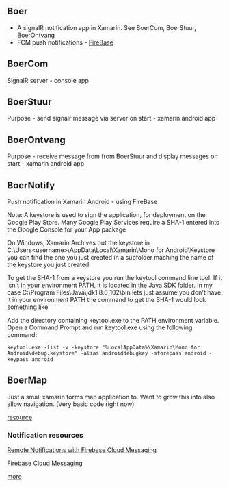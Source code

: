 ## Boer
- A signalR notification app in Xamarin. See BoerCom, BoerStuur, BoerOntvang
- FCM push notifications - [FireBase](https://console.firebase.google.com) 

## BoerCom
SignalR server - console app

## BoerStuur
Purpose - send signalr message via server on start - xamarin android app

## BoerOntvang
Purpose - receive message from from BoerStuur and display messages on start - xamarin android app

## BoerNotify
Push notification in Xamarin Android - using FireBase

Note: A keystore is used to sign the application, for deployment on the Google Play Store. Many Google Play Services require a SHA-1 entered into the Google Console for your App package

On Windows, Xamarin Archives put the keystore in C:\Users\<username>\AppData\Local\Xamarin\Mono for Android\Keystore you can find the one you just created in a subfolder maching the name of the keystore you just created.

To get the SHA-1 from a keystore you run the keytool command line tool. If it isn't in your environment PATH, it is located in the Java SDK folder. In my case C:\Program Files\Java\jdk1.8.0_102\bin lets just assume you don't have it in your environment PATH the command to get the SHA-1 would look something like

Add the directory containing keytool.exe to the PATH environment variable. Open a Command Prompt and run keytool.exe using the following command:

```
keytool.exe -list -v -keystore "%LocalAppData%\Xamarin\Mono for Android\debug.keystore" -alias androiddebugkey -storepass android -keypass android
```

## BoerMap
Just a small xamarin forms map application to. Want to grow this into also allow navigation. (Very basic code right now)

[resource](https://developer.xamarin.com/guides/xamarin-forms/user-interface/map/)

### Notification resources

[Remote Notifications with Firebase Cloud Messaging](https://developer.xamarin.com/guides/android/application_fundamentals/notifications/firebase-cloud-messaging/)

[Firebase Cloud Messaging](https://developer.xamarin.com/guides/android/application_fundamentals/notifications/remote-notifications-with-fcm/)

[more](http://blog.ostebaronen.dk/2016/11/firebase-cloud-messaging-in.html)



